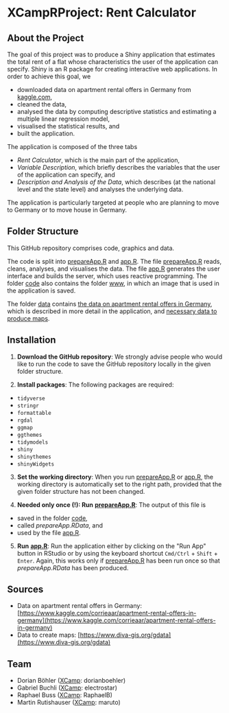 # XCampRProject: Rent Calculator

## About the Project
The goal of this project was to produce a Shiny application that estimates the total rent of a flat whose characteristics the user of the application can specify. Shiny is an R package for creating interactive web applications. In order to achieve this goal, we
* downloaded data on apartment rental offers in Germany from [kaggle.com](https://www.kaggle.com/corrieaar/apartment-rental-offers-in-germany),
* cleaned the data,
* analysed the data by computing descriptive statistics and estimating a multiple linear regression model,
* visualised the statistical results, and
* built the application.

The application is composed of the three tabs
* *Rent Calculator*, which is the main part of the application,
* *Variable Description*, which briefly describes the variables that the user of the application can specify, and
* *Description and Analysis of the Data*, which describes (at the national level and the state level) and analyses the underlying data.

The application is particularly targeted at people who are planning to move to Germany or to move house in Germany.

## Folder Structure
This GitHub repository comprises code, graphics and data.

The code is split into [prepareApp.R](code/prepareApp.R) and [app.R](code/app.R). The file [prepareApp.R](code/prepareApp.R) reads, cleans, analyses, and visualises the data. The file [app.R](code/app.R) generates the user interface and builds the server, which uses reactive programming. The folder [code](code) also contains the folder [www](code/www), in which an image that is used in the application is saved.

The folder [data](data) contains [the data on apartment rental offers in Germany](data/immoData.zip), which is described in more detail in the application, and [necessary data to produce maps](data/DEU_adm).

## Installation

1. **Download the GitHub repository**: We strongly advise people who would like to run the code to save the GitHub repository locally in the given folder structure.

2. **Install packages**: The following packages are required:
  * `tidyverse`
  * `stringr`
  * `formattable`
  * `rgdal`
  * `ggmap`
  * `ggthemes`
  * `tidymodels`
  * `shiny`
  * `shinythemes`
  * `shinyWidgets`


3. **Set the working directory**: When you run [prepareApp.R](code/prepareApp.R) or [app.R](code/app.R), the working directory is automatically set to the right path, provided that the given folder structure has not been changed.

4. **Needed only once (!): Run** [**prepareApp.R**](code/prepareApp.R): The output of this file is
  * saved in the folder [code](code),
  * called *prepareApp.RData*, and
  * used by the file [app.R](code/app.R).


5. **Run** [**app.R**](code/app.R): Run the application either by clicking on the "Run App" button in RStudio or by using the keyboard shortcut `Cmd/Ctrl` + `Shift` + `Enter`. Again, this works only if [prepareApp.R](code/prepareApp.R) has been run once so that *prepareApp.RData* has been produced.

## Sources
* Data on apartment rental offers in Germany: [https://www.kaggle.com/corrieaar/apartment-rental-offers-in-germany](https://www.kaggle.com/corrieaar/apartment-rental-offers-in-germany)
* Data to create maps: [https://www.diva-gis.org/gdata](https://www.diva-gis.org/gdata)

## Team
* Dorian Böhler ([XCamp](https://codingxcamp.com): dorianboehler)
* Gabriel Buchli ([XCamp](https://codingxcamp.com): electrostar)
* Raphael Buss ([XCamp](https://codingxcamp.com): RaphaelB)
* Martin Rutishauser ([XCamp](https://codingxcamp.com): maruto)
